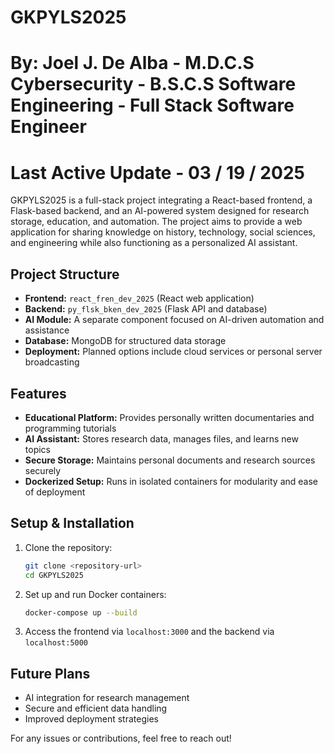 # GKPYLS2025
# By: Joel J. De Alba - M.D.C.S Cybersecurity - B.S.C.S Software Engineering - Full Stack Software Engineer
# Last Active Update - 03 / 19 / 2025

GKPYLS2025 is a full-stack project integrating a React-based frontend, a Flask-based backend, and an AI-powered system designed for research storage, education, and automation. The project aims to provide a web application for sharing knowledge on history, technology, social sciences, and engineering while also functioning as a personalized AI assistant.

## Project Structure

- **Frontend:** `react_fren_dev_2025` (React web application)
- **Backend:** `py_flsk_bken_dev_2025` (Flask API and database)
- **AI Module:** A separate component focused on AI-driven automation and assistance
- **Database:** MongoDB for structured data storage
- **Deployment:** Planned options include cloud services or personal server broadcasting

## Features

- **Educational Platform:** Provides personally written documentaries and programming tutorials
- **AI Assistant:** Stores research data, manages files, and learns new topics
- **Secure Storage:** Maintains personal documents and research sources securely
- **Dockerized Setup:** Runs in isolated containers for modularity and ease of deployment

## Setup & Installation

1. Clone the repository:
   ```bash
   git clone <repository-url>
   cd GKPYLS2025
   ```
2. Set up and run Docker containers:
   ```bash
   docker-compose up --build
   ```
3. Access the frontend via `localhost:3000` and the backend via `localhost:5000`

## Future Plans

- AI integration for research management
- Secure and efficient data handling
- Improved deployment strategies

For any issues or contributions, feel free to reach out!

